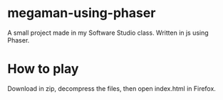 # megaman-using-phaser
A small project made in my Software Studio class. Written in js using Phaser.

# How to play
Download in zip, decompress the files, then open index.html in Firefox.
